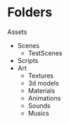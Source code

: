 # Folders
Assets
- Scenes
    - TestScenes
- Scripts
- Art
    - Textures
    - 3d models
    - Materials
    - Animations
    - Sounds
    - Musics
